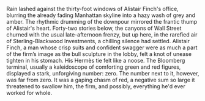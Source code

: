 Rain lashed against the thirty-foot windows of Alistair Finch's office, blurring the already fading Manhattan skyline into a hazy wash of grey and amber.  The rhythmic drumming of the downpour mirrored the frantic thump of Alistair's heart. Forty-two stories below, the canyons of Wall Street churned with the usual late-afternoon frenzy, but up here, in the rarefied air of Sterling-Blackwood Investments, a chilling silence had settled. Alistair Finch, a man whose crisp suits and confident swagger were as much a part of the firm’s image as the bull sculpture in the lobby, felt a knot of unease tighten in his stomach.  His Hermès tie felt like a noose.  The Bloomberg terminal, usually a kaleidoscope of comforting green and red figures, displayed a stark, unforgiving number: zero.  The number next to it, however, was far from zero.  It was a gaping chasm of red, a negative sum so large it threatened to swallow him, the firm, and possibly, everything he'd ever worked for whole.
